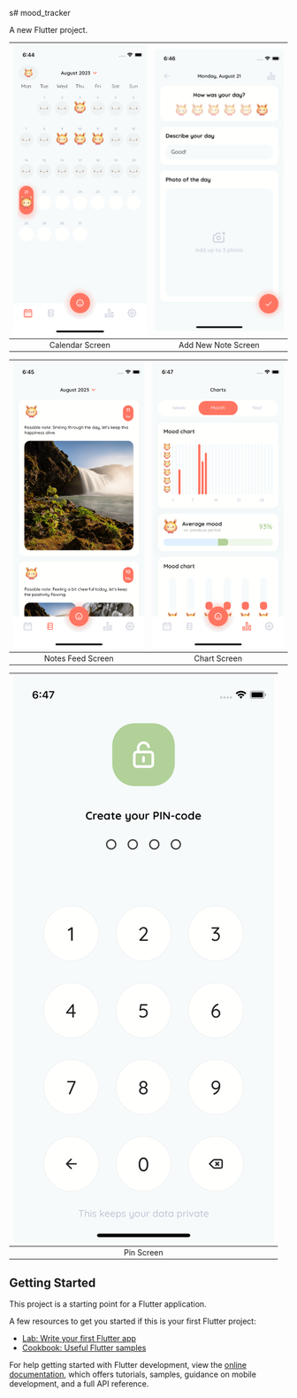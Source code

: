 s# mood_tracker

A new Flutter project.



| <img src="https://github.com/katerynaYaryfa/mood_tracker/blob/develop/Calendar%20Screen.png" height=25%> | <img src="https://github.com/katerynaYaryfa/mood_tracker/blob/develop/Add%20New%20Note%20Screen.png" height=25%> |
| :------------: | :------------: |
| Calendar Screen | Add New Note Screen | 

| <img src="https://github.com/katerynaYaryfa/mood_tracker/blob/develop/Notes%20Feed%20Screen.png" height=25%> | <img src="https://github.com/katerynaYaryfa/mood_tracker/blob/develop/Chart%20Screen.png" height=25%> |
| :------------: | :------------: |
| Notes Feed Screen | Chart Screen | 

| <img src="https://github.com/katerynaYaryfa/mood_tracker/blob/develop/Pin%20Screen.png" height=25%> |
| :------------: | 
| Pin Screen | 


## Getting Started

This project is a starting point for a Flutter application.

A few resources to get you started if this is your first Flutter project:

- [Lab: Write your first Flutter app](https://docs.flutter.dev/get-started/codelab)
- [Cookbook: Useful Flutter samples](https://docs.flutter.dev/cookbook)

For help getting started with Flutter development, view the
[online documentation](https://docs.flutter.dev/), which offers tutorials,
samples, guidance on mobile development, and a full API reference.
